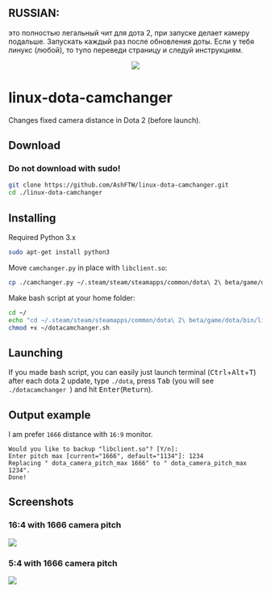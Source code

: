 ## RUSSIAN:
это полностью легальный чит для дота 2, при запуске делает камеру подальше. Запускать каждый раз после обновления доты. Если у тебя линукс (любой), то тупо переведи страницу и следуй инструкциям.

<p align="center">
<img src="https://i.imgur.com/oX3cl9t.jpg">
</p>
  
# linux-dota-camchanger

Changes fixed camera distance in Dota 2 (before launch).

## Download
### Do not download with sudo!
```bash
git clone https://github.com/AshFTW/linux-dota-camchanger.git
cd ./linux-dota-camchanger
```

## Installing
Required Python 3.x
```bash
sudo apt-get install python3
```

Move `camchanger.py` in place with `libclient.so`:
```bash
cp ./camchanger.py ~/.steam/steam/steamapps/common/dota\ 2\ beta/game/dota/bin/linuxsteamrt64/camchanger.py
```

Make bash script at your home folder:
```bash
cd ~/
echo "cd ~/.steam/steam/steamapps/common/dota\ 2\ beta/game/dota/bin/linuxsteamrt64/ && python3 camchanger.py && chmod +rwx libclient.so" >> ~/dotacamchanger.sh
chmod +x ~/dotacamchanger.sh
```

## Launching
If you made bash script, you can easily just launch terminal (<kbd>Ctrl</kbd>+<kbd>Alt</kbd>+<kbd>T</kbd>) after each dota 2 update, type `./dota`, press <kbd>Tab</kbd> (you will see `./dotacamchanger `) and hit <kbd>Enter</kbd>(<kbd>Return</kbd>).


## Output example
I am prefer `1666` distance with `16:9` monitor.
```
Would you like to backup "libclient.so"? [Y/n]: 
Enter pitch max [current="1666", default="1134"]: 1234
Replacing " dota_camera_pitch_max 1666" to " dota_camera_pitch_max 1234".
Done!
```

## Screenshots
### 16:4 with 1666 camera pitch
<img src="https://i.imgur.com/Mge0u4e.jpg">

### 5:4 with 1666 camera pitch
<img src="https://i.imgur.com/84hgaLz.jpg">
